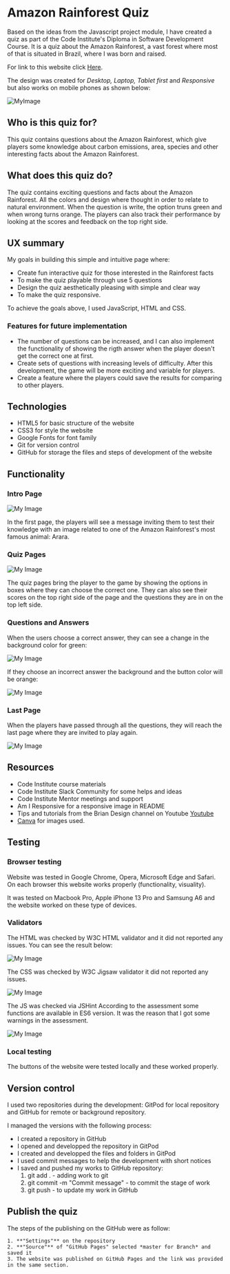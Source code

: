 # Amazon Rainforest Quiz

Based on the ideas from the Javascript project module, I have created a quiz as part of the Code Institute's Diploma in Software Development Course. It is a quiz about the Amazon Rainforest, a vast forest where most of that is situated in Brazil, where I was born and raised.

For link to this website click [Here](https://muniquemc.github.io/amazon-rainforest-quiz/).

The design was created for *Desktop, Laptop, Tablet first* and *Responsive* but also works on mobile phones as shown below:

![MyImage](/assets/images/am-i-responsive-quiz.png)

## Who is this quiz for?

This quiz contains questions about the Amazon Rainforest, which give players some knowledge about carbon emissions, area, species and other interesting facts about the Amazon Rainforest.

## What does this quiz do?

The quiz contains exciting questions and facts about the Amazon Rainforest. All the colors and design where thought in order to relate to natural environment. When the question is write, the option truns green and when wrong turns orange. The players can also track their performance by looking at the scores and feedback on the top right side.

## UX summary

My goals in building this simple and intuitive page where:

* Create fun interactive quiz for those interested in the Rainforest facts
* To make the quiz playable through use 5 questions
* Design the quiz aesthetically pleasing with simple and clear way
* To make the quiz responsive.

To achieve the goals above, I used JavaScript, HTML and CSS.

### Features for future implementation

* The number of questions can be increased, and I can also implement the functionality of showing the rigth answer when the player doesn't get the correct one at first.
* Create sets of questions with increasing levels of difficulty. After this development, the game will be more exciting and variable for players.
* Create a feature where the players could save the results for comparing to other players.

## Technologies

- HTML5 for basic structure of the website
- CSS3 for style the website
- Google Fonts for font family
- Git for version control
- GitHub for storage the files and steps of development of the website

## Functionality

### Intro Page

![My Image](/assets/images/intro-page-quiz.png)

In the first page, the players will see a message inviting them to test their knowledge with an image related to one of the Amazon Rainforest's most famous animal: Arara. 

### Quiz Pages

![My Image](/assets/images/quiz-pages.png)

The quiz pages bring the player to the game by showing the options in boxes where they can choose the correct one. They can also see their scores on the top right side of the page and the questions they are in on the top left side.

### Questions and Answers

When the users choose a correct answer, they can see a change in the background color for green:

![My Image](/assets/images/correct-answer.png)

If they choose an incorrect answer the background and the button color will be orange:

![My Image](/assets/images/incorrect-answer.png)


### Last Page

When the players have passed through all the questions, they will reach the last page where they are invited to play again.

![My Image](/assets/images/final-page.png)

## Resources

- Code Institute course materials
- Code Institute Slack Community for some helps and ideas
- Code Institute Mentor meetings and support
- Am I Responsive for a responsive image in README
- Tips and tutorials from the Brian Design channel on Youtube [Youtube](https://www.youtube.com/channel/UCsKsymTY_4BYR-wytLjex7A)
- [Canva](https://www.canva.com) for images used.

## Testing

### Browser testing

Website was tested in Google Chrome, Opera, Microsoft Edge and Safari. On each browser this website works properly (functionality, visuality).

It was tested on  Macbook Pro, Apple iPhone 13 Pro and Samsung A6 and the website worked on these type of devices.

### Validators

The HTML was checked by W3C HTML validator and it did not reported any issues.
You can see the result below:

![My Image](/assets/images/validator-html.png)

The CSS was checked by W3C Jigsaw validator it did not reported any issues.

![My Image](/assets/images/css-validator.png)

The JS was checked via JSHint According to the assessment some functions are available in ES6 version. It was the reason that I got some warnings in the assessment.

![My Image](/assets/images/JSHint.png)

### Local testing

The buttons of the website were tested locally and these worked properly.

## Version control

I used two repositories during the development: GitPod for local repository and GitHub for remote or background repository. 

I managed the versions with the following process:
- I created a repository in GitHub
- I opened and developped the repository in GitPod
- I created and developped the files and folders in GitPod
- I used commit messages to help the development with short notices
- I saved and pushed my works to GitHub repository:
    1. git add . - adding work to git
    2. git commit -m "Commit message" - to commit the stage of work
    3. git push - to update my work in GitHub

## Publish the quiz

The steps of the publishing on the GitHub were as follow:
    
    1. **"Settings"** on the repository
    2. **"Source"** of "GitHub Pages" selected *master for Branch* and saved it
    3. The website was published on GitHub Pages and the link was provided in the same section.
